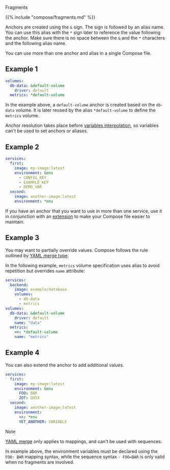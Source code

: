 Fragments


{{% include "compose/fragments.md" %}}

Anchors are created using the `&` sign. The sign is followed by an alias name. You can use this alias with the `*` sign later to reference the value following the anchor. Make sure there is no space between the `&` and the `*` characters and the following alias name. 

You can use more than one anchor and alias in a single Compose file.

## Example 1

```yml
volumes:
  db-data: &default-volume
    driver: default
  metrics: *default-volume
```

In the example above, a `default-volume` anchor is created based on the `db-data` volume. It is later reused by the alias `*default-volume` to define the `metrics` volume. 

Anchor resolution takes place before [variables interpolation](interpolation.md), so variables can't be used to set anchors or aliases.

## Example 2

```yml
services:
  first:
    image: my-image:latest
    environment: &env
      - CONFIG_KEY
      - EXAMPLE_KEY
      - DEMO_VAR
  second:
    image: another-image:latest
    environment: *env
```

If you have an anchor that you want to use in more than one service, use it in conjunction with an [extension](extension.md) to make your Compose file easier to maintain.

## Example 3

You may want to partially override values. Compose follows the rule outlined by [YAML merge type](https://yaml.org/type/merge.html). 

In the following example, `metrics` volume specification uses alias
to avoid repetition but overrides `name` attribute:

```yml
services:
  backend:
    image: example/database
    volumes:
      - db-data
      - metrics
volumes:
  db-data: &default-volume
    driver: default
    name: "data"
  metrics:
    <<: *default-volume
    name: "metrics"
```

## Example 4

You can also extend the anchor to add additional values.

```yml
services:
  first:
    image: my-image:latest
    environment: &env
      FOO: BAR
      ZOT: QUIX
  second:
    image: another-image:latest
    environment:
      <<: *env
      YET_ANOTHER: VARIABLE
```

> [!NOTE]
>
> [YAML merge](https://yaml.org/type/merge.html) only applies to mappings, and can't be used with sequences. 

In example above, the environment variables must be declared using the `FOO: BAR` mapping syntax, while the sequence syntax `- FOO=BAR` is only valid when no fragments are involved. 
